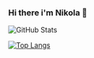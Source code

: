 ### Hi there i'm Nikola 👋






<!--
**DjordjevicN/DjordjevicN** is a ✨ _special_ ✨ repository because its `README.md` (this file) appears on your GitHub profile.

Here are some ideas to get you started:

- 🔭 I’m currently working on ...
- 🌱 I’m currently learning ...
- 👯 I’m looking to collaborate on ...
- 🤔 I’m looking for help with ...
- 💬 Ask me about ...
- 📫 How to reach me: ...
- 😄 Pronouns: ...
- ⚡ Fun fact: ...
-->
![GitHub Stats](https://github-readme-stats.vercel.app/api?username=djordjevicN&theme=radical)

[![Top Langs](https://github-readme-stats.vercel.app/api/top-langs/?username=djordjevicN&langs_count=8)](https://github.com/djordjevicN/github-readme-stats)



